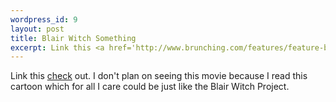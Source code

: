 ```yaml
--- 
wordpress_id: 9
layout: post
title: Blair Witch Something
excerpt: Link this <a href='http://www.brunching.com/features/feature-blaircircus.html'>check</a> out.  I don't plan on seeing this movie because I read this cartoon which for all I care could be just like the Blair Witch Project.
---
```

Link this <a href='http://www.brunching.com/features/feature-blaircircus.html'>check</a> out.  I don't plan on seeing this movie because I read this cartoon which for all I care could be just like the Blair Witch Project.
